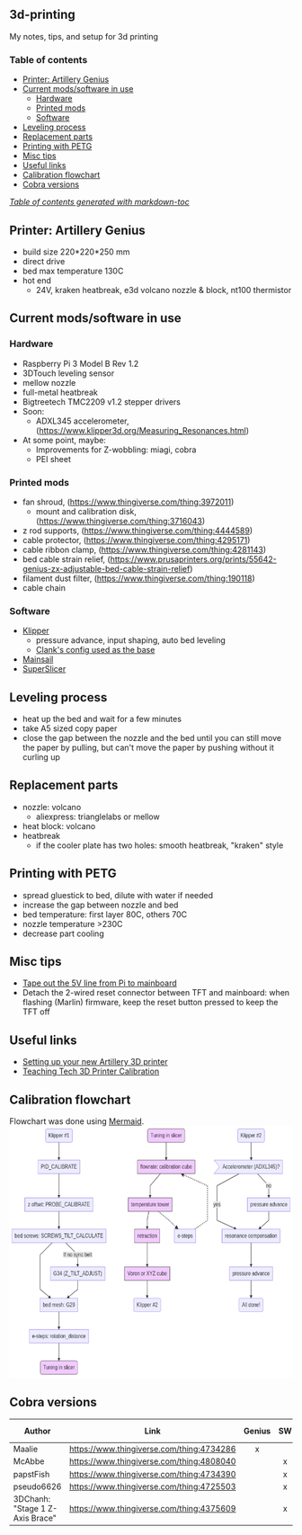 ## 3d-printing
My notes, tips, and setup for 3d printing

### Table of contents
- [Printer: Artillery Genius](#printer--artillery-genius)
- [Current mods/software in use](#current-mods-software-in-use)
  * [Hardware](#hardware)
  * [Printed mods](#printed-mods)
  * [Software](#software)
- [Leveling process](#leveling-process)
- [Replacement parts](#replacement-parts)
- [Printing with PETG](#printing-with-petg)
- [Misc tips](#misc-tips)
- [Useful links](#useful-links)
- [Calibration flowchart](#calibration-flowchart)
- [Cobra versions](#cobra-versions)

<tiny><i><a href='http://ecotrust-canada.github.io/markdown-toc/'>Table of contents generated with markdown-toc</a></i></tiny>


## Printer: Artillery Genius
- build size 220\*220\*250 mm
- direct drive
- bed max temperature 130C
- hot end
  - 24V, kraken heatbreak, e3d volcano nozzle & block, nt100 thermistor

## Current mods/software in use
### Hardware
- Raspberry Pi 3 Model B Rev 1.2
- 3DTouch leveling sensor
- mellow nozzle
- full-metal heatbreak
- Bigtreetech TMC2209 v1.2 stepper drivers
- Soon:
  - ADXL345 accelerometer, (https://www.klipper3d.org/Measuring_Resonances.html)
- At some point, maybe:
  - Improvements for Z-wobbling: miagi, cobra
  - PEI sheet

### Printed mods
  - fan shroud, (https://www.thingiverse.com/thing:3972011)
    - mount and calibration disk, (https://www.thingiverse.com/thing:3716043)
  - z rod supports, (https://www.thingiverse.com/thing:4444589)
  - cable protector, (https://www.thingiverse.com/thing:4295171)
  - cable ribbon clamp, (https://www.thingiverse.com/thing:4281143)
  - bed cable strain relief, (https://www.prusaprinters.org/prints/55642-genius-zx-adjustable-bed-cable-strain-relief)
  - filament dust filter, (https://www.thingiverse.com/thing:190118)
  - cable chain

### Software
- [Klipper](https://www.klipper3d.org/Overview.html)
  - pressure advance, input shaping, auto bed leveling
  - [Clank's config used as the base](https://github.com/Clank50AE/Clanks-Klipper-Configs)
- [Mainsail](https://docs.mainsail.xyz/)
- [SuperSlicer](https://github.com/supermerill/SuperSlicer/releases)


## Leveling process
- heat up the bed and wait for a few minutes
- take A5 sized copy paper
- close the gap between the nozzle and the bed until you can still move the paper by pulling, but can't move the paper by pushing without it curling up

## Replacement parts
- nozzle: volcano
  - aliexpress: trianglelabs or mellow
- heat block: volcano
- heatbreak
  - if the cooler plate has two holes: smooth heatbreak, "kraken" style

## Printing with PETG
- spread gluestick to bed, dilute with water if needed
- increase the gap between nozzle and bed 
- bed temperature: first layer 80C, others 70C
- nozzle temperature >230C
- decrease part cooling

## Misc tips
- [Tape out the 5V line from Pi to mainboard](https://community.octoprint.org/t/put-tape-on-the-5v-pin-why-and-how/13574)
- Detach the 2-wired reset connector between TFT and mainboard: when flashing (Marlin) firmware, keep the reset button pressed to keep the TFT off

## Useful links
- [Setting up your new Artillery 3D printer](https://artillery.n3t.ro/setup.html)
- [Teaching Tech 3D Printer Calibration](https://teachingtechyt.github.io/calibration.html)

## Calibration flowchart
Flowchart was done using [Mermaid](https://mermaid-js.github.io/mermaid-live-editor/).
![](./mermaid.png)

## Cobra versions

| Author 	| Link 	| Genius 	| SW 	| Extra rod 	|
|-	|-	|:-:	|:-:	|:-:	|
| Maalie 	| https://www.thingiverse.com/thing:4734286 	| x 	|  	| - 	|
| McAbbe 	| https://www.thingiverse.com/thing:4808040 	|  	| x 	| x 	|
| papstFish 	| https://www.thingiverse.com/thing:4734390 	|  	| x 	| x 	|
| pseudo6626 	| https://www.thingiverse.com/thing:4725503 	|  	| x 	| - 	|
| 3DChanh: "Stage 1 Z-Axis Brace" 	| https://www.thingiverse.com/thing:4375609 	|  	| x 	|  	|
